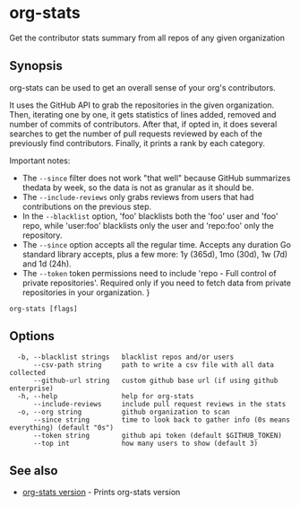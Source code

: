 # org-stats

Get the contributor stats summary from all repos of any given organization

## Synopsis

org-stats can be used to get an overall sense of your org's contributors.

It uses the GitHub API to grab the repositories in the given organization.
Then, iterating one by one, it gets statistics of lines added, removed and number of commits of contributors.
After that, if opted in, it does several searches to get the number of pull requests reviewed by each of the previously find contributors.
Finally, it prints a rank by each category.


Important notes:
* The `--since` filter does not work "that well" because GitHub summarizes thedata by week, so the data is not as granular as it should be.
* The `--include-reviews` only grabs reviews from users that had contributions on the previous step.
* In the `--blacklist` option, 'foo' blacklists both the 'foo' user and 'foo' repo, while 'user:foo' blacklists only the user and 'repo:foo' only the repository.
* The `--since` option accepts all the regular time. Accepts any duration Go standard library accepts, plus a few more: 1y (365d), 1mo (30d), 1w (7d) and 1d (24h).
* The `--token` token permissions need to include 'repo - Full control of private repositories'. Required only if you need to fetch data from private repositories in your organization.
}

```
org-stats [flags]
```

## Options

```
  -b, --blacklist strings   blacklist repos and/or users
      --csv-path string     path to write a csv file with all data collected
      --github-url string   custom github base url (if using github enterprise)
  -h, --help                help for org-stats
      --include-reviews     include pull request reviews in the stats
  -o, --org string          github organization to scan
      --since string        time to look back to gather info (0s means everything) (default "0s")
      --token string        github api token (default $GITHUB_TOKEN)
      --top int             how many users to show (default 3)
```

## See also

* [org-stats version](org-stats_version.md)	 - Prints org-stats version

